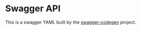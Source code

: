 # Swagger API
This is a swagger YAML built by the [swagger-codegen](https://github.com/swagger-api/swagger-codegen) project.
